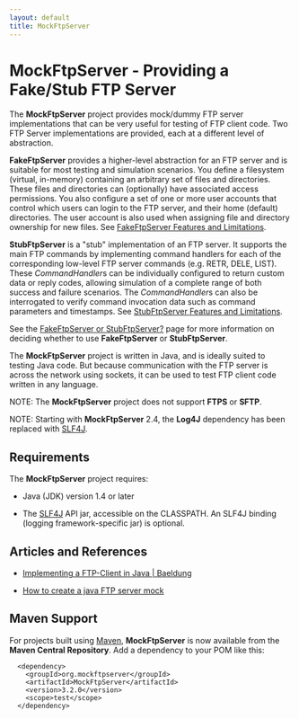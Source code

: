 ```yaml
---
layout: default
title: MockFtpServer
---  
```


# MockFtpServer - Providing a Fake/Stub FTP Server

The **MockFtpServer** project provides mock/dummy FTP server implementations that can be very
useful for testing of FTP client code. Two FTP Server implementations are provided, each at a different
level of abstraction.

**FakeFtpServer** provides a higher-level abstraction for an FTP server and is suitable for most testing
and simulation scenarios. You define a filesystem (virtual, in-memory) containing an arbitrary set of
files and directories. These files and directories can (optionally) have associated access permissions.
You also configure a set of one or more user accounts that control which users can login to the FTP server,
and their home (default) directories. The user account is also used when assigning file and directory
ownership for new files. See [FakeFtpServer Features and Limitations](./fakeftpserver-features.html).

**StubFtpServer** is a "stub" implementation of an FTP server. It supports the main FTP commands by
implementing command handlers for each of the corresponding low-level FTP server commands (e.g. RETR,
DELE, LIST). These *CommandHandler*s can be individually configured to return custom data or reply codes,
allowing simulation of a complete range of both success and failure scenarios. The *CommandHandler*s can
also be interrogated to verify command invocation data such as command parameters and timestamps.
See [StubFtpServer Features and Limitations](./stubftpserver-features.html).

See the [FakeFtpServer or StubFtpServer?](./fakeftpserver-versus-stubftpserver.html) page for more
information on deciding whether to use **FakeFtpServer** or **StubFtpServer**.

The **MockFtpServer** project is written in Java, and is ideally suited to testing Java code. But because
communication with the FTP server is across the network using sockets, it can be used to test FTP client 
code written in any language.

NOTE: The **MockFtpServer** project does not support **FTPS** or **SFTP**.

NOTE: Starting with **MockFtpServer** 2.4, the **Log4J** dependency has been replaced with [SLF4J](http://www.slf4j.org/).


## Requirements

The **MockFtpServer** project requires:

 *  Java (JDK) version 1.4 or later

 * The [SLF4J](http://www.slf4j.org/) API jar, accessible on the CLASSPATH. An SLF4J binding (logging
   framework-specific jar) is optional.


## Articles and References

 * [Implementing a FTP-Client in Java | Baeldung](https://www.baeldung.com/java-ftp-client)

 * [How to create a java FTP server mock](https://itsiastic.wordpress.com/2012/11/08/how-to-create-a-java-ftp-server-mock/)


## Maven Support

For projects built using [Maven](http://maven.apache.org/), **MockFtpServer** is now available
from the **Maven Central Repository**. Add a dependency to your POM like this:

```
  <dependency>
    <groupId>org.mockftpserver</groupId>
    <artifactId>MockFtpServer</artifactId>
    <version>3.2.0</version>
    <scope>test</scope>
  </dependency>
```